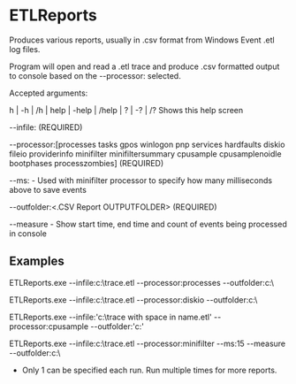 # ETLReports

Produces various reports, usually in .csv format from Windows Event .etl log files.

Program will open and read a .etl trace and produce .csv formatted output to console based on the --processor: selected.

Accepted arguments:

h | -h | /h | help | -help | /help | ? | -? | /? Shows this help screen

--infile:<ETLFILENAME> (REQUIRED)

--processor:[processes tasks gpos winlogon pnp services hardfaults diskio fileio providerinfo minifilter minifiltersummary cpusample cpusamplenoidle bootphases processzombies] (REQUIRED)

--ms:<MILLISECONDS> - Used with minifilter processor to specify how many milliseconds above to save events

--outfolder:<.CSV Report OUTPUTFOLDER> (REQUIRED)

--measure - Show start time, end time and count of events being processed in console

## Examples

ETLReports.exe --infile:c:\trace.etl --processor:processes --outfolder:c:\

ETLReports.exe --infile:c:\trace.etl --processor:diskio --outfolder:c:\

ETLReports.exe --infile:'c:\trace with space in name.etl' --processor:cpusample --outfolder:'c:\'

ETLReports.exe --infile:c:\trace.etl --processor:minifilter --ms:15 --measure --outfolder:c:\

* Only 1 <processor> can be specified each run. Run multiple times for more reports.
